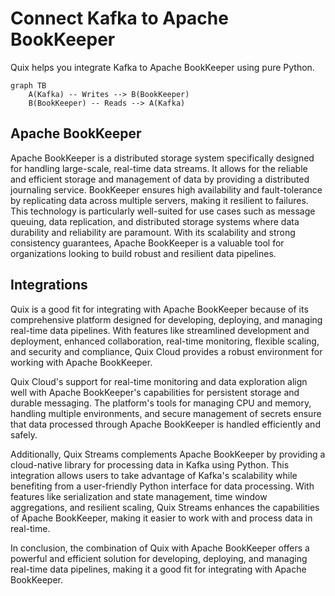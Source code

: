 # Connect Kafka to Apache BookKeeper

Quix helps you integrate Kafka to Apache BookKeeper using pure Python.

```mermaid
graph TB
    A(Kafka) -- Writes --> B(BookKeeper)
    B(BookKeeper) -- Reads --> A(Kafka)
```

## Apache BookKeeper

Apache BookKeeper is a distributed storage system specifically designed for handling large-scale, real-time data streams. It allows for the reliable and efficient storage and management of data by providing a distributed journaling service. BookKeeper ensures high availability and fault-tolerance by replicating data across multiple servers, making it resilient to failures. This technology is particularly well-suited for use cases such as message queuing, data replication, and distributed storage systems where data durability and reliability are paramount. With its scalability and strong consistency guarantees, Apache BookKeeper is a valuable tool for organizations looking to build robust and resilient data pipelines.

## Integrations

Quix is a good fit for integrating with Apache BookKeeper because of its comprehensive platform designed for developing, deploying, and managing real-time data pipelines. With features like streamlined development and deployment, enhanced collaboration, real-time monitoring, flexible scaling, and security and compliance, Quix Cloud provides a robust environment for working with Apache BookKeeper.

Quix Cloud's support for real-time monitoring and data exploration align well with Apache BookKeeper's capabilities for persistent storage and durable messaging. The platform's tools for managing CPU and memory, handling multiple environments, and secure management of secrets ensure that data processed through Apache BookKeeper is handled efficiently and safely.

Additionally, Quix Streams complements Apache BookKeeper by providing a cloud-native library for processing data in Kafka using Python. This integration allows users to take advantage of Kafka's scalability while benefiting from a user-friendly Python interface for data processing. With features like serialization and state management, time window aggregations, and resilient scaling, Quix Streams enhances the capabilities of Apache BookKeeper, making it easier to work with and process data in real-time.

In conclusion, the combination of Quix with Apache BookKeeper offers a powerful and efficient solution for developing, deploying, and managing real-time data pipelines, making it a good fit for integrating with Apache BookKeeper.

